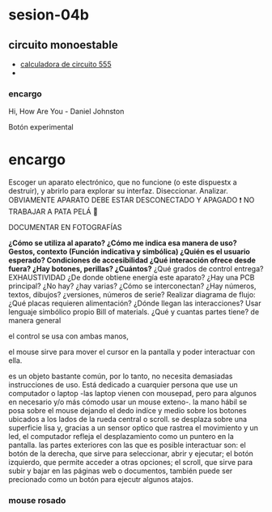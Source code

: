 # sesion-04b

## circuito monoestable

- [calculadora de circuito 555](https://ohmslawcalculator.com/555-monostable-calculator)
- 



### encargo
 
Hi, How Are You -  Daniel Johnston

Botón experimental

# encargo

Escoger un aparato electrónico, que no funcione (o este dispuestx a destruir), y abrirlo para explorar su interfaz. Diseccionar. Analizar. OBVIAMENTE APARATO DEBE ESTAR DESCONECTADO Y APAGADO ❗ NO TRABAJAR A PATA PELÁ 🦶

DOCUMENTAR EN FOTOGRAFÍAS

**¿Cómo se utiliza al aparato? ¿Cómo me indica esa manera de uso? Gestos, contexto (Función indicativa y simbólica) ¿Quién es el usuario esperado? Condiciones de accesibilidad ¿Qué interacción ofrece desde fuera? ¿Hay botones, perillas? ¿Cuántos?** ¿Qué grados de control entrega? EXHAUSTIVIDAD ¿De donde obtiene energía este aparato? ¿Hay una PCB principal? ¿No hay? ¿hay varias? ¿Cómo se interconectan? ¿Hay números, textos, dibujos? ¿versiones, números de serie? Realizar diagrama de flujo: ¿Qué placas requieren alimentación? ¿Dónde llegan las interacciones? Usar lenguaje simbólico propio Bill of materials. ¿Qué y cuantas partes tiene? de manera general

el control se usa con ambas manos, 

el mouse sirve para mover el cursor en la pantalla y poder interactuar con ella.

es un objeto bastante común, por lo tanto, no necesita demasiadas instrucciones de uso. Está dedicado a cuarquier persona que use un computador o laptop -las laptop vienen con mousepad, pero para algunos en necesario y/o más cómodo usar un mouse exteno-. la mano hábil se posa sobre el mouse dejando el dedo indíce y medio sobre los botones ubicados a los lados de la rueda central o scroll. se desplaza sobre una superficie lisa y, gracias a un sensor optico que rastrea el movimiento y un led, el computador refleja el desplazamiento como un puntero en la pantalla. las partes exteriores con las que es posible interactuar son: el botón de la derecha, que sirve para seleccionar, abrir y ejecutar; el botón izquierdo, que permite acceder a otras opciones; el scroll, que sirve para subir y bajar en las páginas web o documentos, también puede ser precionado como un botón para ejecutr algunos atajos.



### mouse rosado
